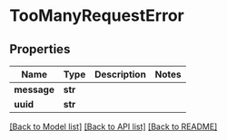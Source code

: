 # TooManyRequestError

## Properties
Name | Type | Description | Notes
------------ | ------------- | ------------- | -------------
**message** | **str** |  | 
**uuid** | **str** |  | 

[[Back to Model list]](../README.md#documentation-for-models) [[Back to API list]](../README.md#documentation-for-api-endpoints) [[Back to README]](../README.md)

